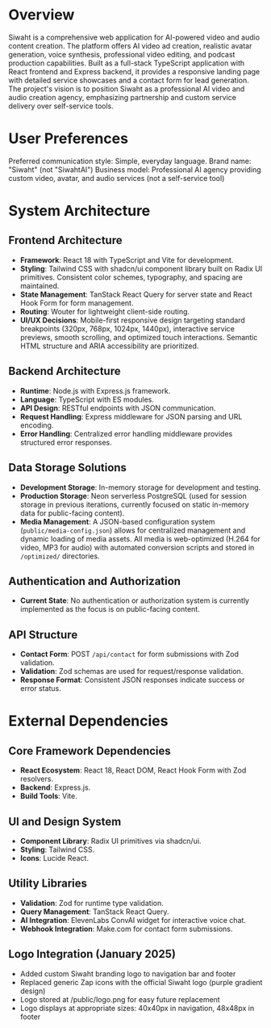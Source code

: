 # Overview

Siwaht is a comprehensive web application for AI-powered video and audio content creation. The platform offers AI video ad creation, realistic avatar generation, voice synthesis, professional video editing, and podcast production capabilities. Built as a full-stack TypeScript application with React frontend and Express backend, it provides a responsive landing page with detailed service showcases and a contact form for lead generation. The project's vision is to position Siwaht as a professional AI video and audio creation agency, emphasizing partnership and custom service delivery over self-service tools.

# User Preferences

Preferred communication style: Simple, everyday language.
Brand name: "Siwaht" (not "SiwahtAI")
Business model: Professional AI agency providing custom video, avatar, and audio services (not a self-service tool)

# System Architecture

## Frontend Architecture
- **Framework**: React 18 with TypeScript and Vite for development.
- **Styling**: Tailwind CSS with shadcn/ui component library built on Radix UI primitives. Consistent color schemes, typography, and spacing are maintained.
- **State Management**: TanStack React Query for server state and React Hook Form for form management.
- **Routing**: Wouter for lightweight client-side routing.
- **UI/UX Decisions**: Mobile-first responsive design targeting standard breakpoints (320px, 768px, 1024px, 1440px), interactive service previews, smooth scrolling, and optimized touch interactions. Semantic HTML structure and ARIA accessibility are prioritized.

## Backend Architecture
- **Runtime**: Node.js with Express.js framework.
- **Language**: TypeScript with ES modules.
- **API Design**: RESTful endpoints with JSON communication.
- **Request Handling**: Express middleware for JSON parsing and URL encoding.
- **Error Handling**: Centralized error handling middleware provides structured error responses.

## Data Storage Solutions
- **Development Storage**: In-memory storage for development and testing.
- **Production Storage**: Neon serverless PostgreSQL (used for session storage in previous iterations, currently focused on static in-memory data for public-facing content).
- **Media Management**: A JSON-based configuration system (`public/media-config.json`) allows for centralized management and dynamic loading of media assets. All media is web-optimized (H.264 for video, MP3 for audio) with automated conversion scripts and stored in `/optimized/` directories.

## Authentication and Authorization
- **Current State**: No authentication or authorization system is currently implemented as the focus is on public-facing content.

## API Structure
- **Contact Form**: POST `/api/contact` for form submissions with Zod validation.
- **Validation**: Zod schemas are used for request/response validation.
- **Response Format**: Consistent JSON responses indicate success or error status.

# External Dependencies

## Core Framework Dependencies
- **React Ecosystem**: React 18, React DOM, React Hook Form with Zod resolvers.
- **Backend**: Express.js.
- **Build Tools**: Vite.

## UI and Design System
- **Component Library**: Radix UI primitives via shadcn/ui.
- **Styling**: Tailwind CSS.
- **Icons**: Lucide React.

## Utility Libraries
- **Validation**: Zod for runtime type validation.
- **Query Management**: TanStack React Query.
- **AI Integration**: ElevenLabs ConvAI widget for interactive voice chat.
- **Webhook Integration**: Make.com for contact form submissions.
## Logo Integration (January 2025)
- Added custom Siwaht branding logo to navigation bar and footer
- Replaced generic Zap icons with the official Siwaht logo (purple gradient design)
- Logo stored at /public/logo.png for easy future replacement
- Logo displays at appropriate sizes: 40x40px in navigation, 48x48px in footer
